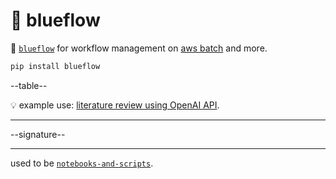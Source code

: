 # 📜 blueflow

📜 [`blueflow`](./blueflow/) for workflow management on [aws batch](https://aws.amazon.com/batch/) and more.

```bash
pip install blueflow
```

--table--

💡 example use: [literature review using OpenAI API](https://github.com/kamangir/openai-commands/tree/main/openai_commands/literature_review).


---

--signature--

---

used to be [`notebooks-and-scripts`](https://pypi.org/project/notebooks-and-scripts/).